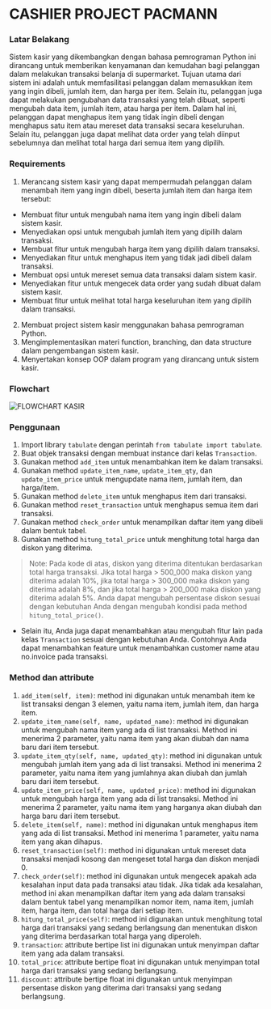 # CASHIER PROJECT PACMANN

### Latar Belakang

Sistem kasir yang dikembangkan dengan bahasa pemrograman Python ini dirancang untuk memberikan kenyamanan dan kemudahan bagi pelanggan dalam melakukan transaksi belanja di supermarket. Tujuan utama dari sistem ini adalah untuk memfasilitasi pelanggan dalam memasukkan item yang ingin dibeli, jumlah item, dan harga per item. Selain itu, pelanggan juga dapat melakukan pengubahan data transaksi yang telah dibuat, seperti mengubah data item, jumlah item, atau harga per item. Dalam hal ini, pelanggan dapat menghapus item yang tidak ingin dibeli dengan menghapus satu item atau mereset data transaksi secara keseluruhan. Selain itu, pelanggan juga dapat melihat data order yang telah diinput sebelumnya dan melihat total harga dari semua item yang dipilih.

### Requirements

1. Merancang sistem kasir yang dapat mempermudah pelanggan dalam menambah item yang ingin dibeli, beserta jumlah item dan harga item tersebut:
  - Membuat fitur untuk mengubah nama item yang ingin dibeli dalam sistem kasir.
  - Menyediakan opsi untuk mengubah jumlah item yang dipilih dalam transaksi.
  - Membuat fitur untuk mengubah harga item yang dipilih dalam transaksi.
  - Menyediakan fitur untuk menghapus item yang tidak jadi dibeli dalam transaksi.
  - Membuat opsi untuk mereset semua data transaksi dalam sistem kasir.
  - Menyediakan fitur untuk mengecek data order yang sudah dibuat dalam sistem kasir.
  - Membuat fitur untuk melihat total harga keseluruhan item yang dipilih dalam transaksi.
2. Membuat project sistem kasir menggunakan bahasa pemrograman Python.
3. Mengimplementasikan materi function, branching, dan data structure dalam pengembangan sistem kasir.
4. Menyertakan konsep OOP dalam program yang dirancang untuk sistem kasir.

### Flowchart

![FLOWCHART KASIR](https://user-images.githubusercontent.com/112263898/214484345-83c23672-da60-4c0c-ae48-aaa5467ae91c.png)

### Penggunaan

1. Import library `tabulate` dengan perintah `from tabulate import tabulate`.
2. Buat objek transaksi dengan membuat instance dari kelas `Transaction`.
3. Gunakan method `add_item` untuk menambahkan item ke dalam transaksi.
4. Gunakan method `update_item_name`, `update_item_qty`, dan `update_item_price` untuk mengupdate nama item, jumlah item, dan harga/item.
5. Gunakan method `delete_item` untuk menghapus item dari transaksi.
6. Gunakan method `reset_transaction` untuk menghapus semua item dari transaksi.
7. Gunakan method `check_order` untuk menampilkan daftar item yang dibeli dalam bentuk tabel.
8. Gunakan method `hitung_total_price` untuk menghitung total harga dan diskon yang diterima.

> Note: Pada kode di atas, diskon yang diterima ditentukan berdasarkan total harga transaksi. Jika total harga > 500_000 maka diskon yang diterima adalah 10%, jika total harga > 300_000 maka diskon yang diterima adalah 8%, dan jika total harga > 200_000 maka diskon yang diterima adalah 5%. Anda dapat mengubah persentase diskon sesuai dengan kebutuhan Anda dengan mengubah kondisi pada method `hitung_total_price()`.

- Selain itu, Anda juga dapat menambahkan atau mengubah fitur lain pada kelas `Transaction` sesuai dengan kebutuhan Anda. Contohnya Anda dapat menambahkan feature untuk menambahkan customer name atau no.invoice pada transaksi.

### Method dan attribute

1. `add_item(self, item)`: method ini digunakan untuk menambah item ke list transaksi dengan 3 elemen, yaitu nama item, jumlah item, dan harga item.
2. `update_item_name(self, name, updated_name)`: method ini digunakan untuk mengubah nama item yang ada di list transaksi. Method ini menerima 2 parameter, yaitu nama item yang akan diubah dan nama baru dari item tersebut.
3. `update_item_qty(self, name, updated_qty)`: method ini digunakan untuk mengubah jumlah item yang ada di list transaksi. Method ini menerima 2 parameter, yaitu nama item yang jumlahnya akan diubah dan jumlah baru dari item tersebut.
4. `update_item_price(self, name, updated_price)`: method ini digunakan untuk mengubah harga item yang ada di list transaksi. Method ini menerima 2 parameter, yaitu nama item yang harganya akan diubah dan harga baru dari item tersebut.
5. `delete_item(self, name)`: method ini digunakan untuk menghapus item yang ada di list transaksi. Method ini menerima 1 parameter, yaitu nama item yang akan dihapus.
6. `reset_transaction(self)`: method ini digunakan untuk mereset data transaksi menjadi kosong dan mengeset total harga dan diskon menjadi 0.
7. `check_order(self)`: method ini digunakan untuk mengecek apakah ada kesalahan input data pada transaksi atau tidak. Jika tidak ada kesalahan, method ini akan menampilkan daftar item yang ada dalam transaksi dalam bentuk tabel yang menampilkan nomor item, nama item, jumlah item, harga item, dan total harga dari setiap item.
8. `hitung_total_price(self)`: method ini digunakan untuk menghitung total harga dari transaksi yang sedang berlangsung dan menentukan diskon yang diterima berdasarkan total harga yang diperoleh.
9. `transaction`: attribute bertipe list ini digunakan untuk menyimpan daftar item yang ada dalam transaksi.
10. `total_price`: attribute bertipe float ini digunakan untuk menyimpan total harga dari transaksi yang sedang berlangsung.
11. `discount`: attribute bertipe float ini digunakan untuk menyimpan persentase diskon yang diterima dari transaksi yang sedang berlangsung.
